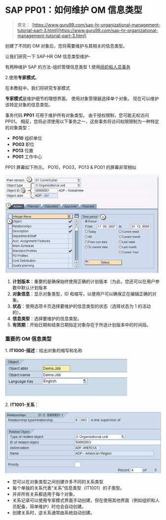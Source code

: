 # SAP PP01：如何维护 OM 信息类型

> 原文： [https://www.guru99.com/sap-hr-organizational-management-tutorial-part-3.html](https://www.guru99.com/sap-hr-organizational-management-tutorial-part-3.html)

创建了不同的 OM 对象后，您将需要维护与其相关的信息类型。

让我们研究一下 SAP-HR OM 信息类型维护-

有两种维护 SAP 的方法-组织管理信息类型
1.使用[组织和人员事务](/intoduction-to-organization-and-staffing-transaction.html)

2.使用**专家模式**。

在本教程中，我们将研究专家模式

**专家模式**是维护细节的理想界面。 使用对象管理器选择单个对象。 现在可以维护该特定对象的信息类型。

事务代码 **PP01** 可用于维护所有对象类型。 由于授权限制，您可能无权访问 PP01。 相反，您将必须使用以下事务之一，这些事务将访问权限限制为一种特定的对象类型：

*   **PO10** 组织单位
*   **PO03** 职位
*   **PO13** 位置
*   **PO01** 工作中心

PP01 屏幕如下所示。 PO10，PO03，PO13 & PO01 的屏幕非常相似

![SAP PP01: How to maintain OM Infotypes](img/333f37e4481a388908e5849c2f5a5776.png "sap organizational management tutorial")

1.  **计划版本**：重要的是确保始终使用正确的计划版本（为此，您还可以在用户参数中默认计划版本
2.  **对象信息**：显示对象类型，ID 和缩写，以便用户可以确保正在编辑正确的对象。
3.  **状态**：使用选项卡页选择要维护的信息类型的状态（选择状态为 1 的活动的）。
4.  **信息类型**：选择要维护的信息类型。
5.  **有效期**：开始日期和结束日期指定对象存在于所选计划版本中的时间段。

### 重要的 OM 信息类型

1\. **IT1000-描述**：给出对象的缩写和名称

![SAP PP01: How to maintain OM Infotypes](img/69461cd70b6e60d138690ccef716f2e3.png "sap organizational management tutorial")

2\. **IT1001-关系**：

![SAP PP01: How to maintain OM Infotypes](img/2f5bc8b07fa61321e5ffe8e6f2391c19.png "sap organizational management tutorial")

*   您可以在对象类型之间创建许多不同的关系类型
*   每个单独的关系代表“关系”信息类型（IT1001）的子类型。
*   并非所有关系都适用于每个对象。
*   关系记录可以使用专家模式界面手动创建，但在使用其他界面（例如组织和人员配备，简单维护）时也会自动创建。
*   创建关系时，逆关系通常由系统自动创建。